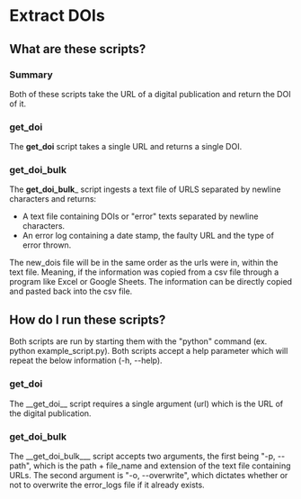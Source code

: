 # Extract DOIs

## What are these scripts?

### Summary
Both of these scripts take the URL of a digital publication and return the DOI of it.

### get_doi
The __get_doi__ script takes a single URL and returns a single DOI.

### get_doi_bulk
The __get_doi_bulk___ script ingests a text file of URLS separated by newline characters and returns:
<ul>
<li>A text file containing DOIs or "error" texts separated by newline characters.</li>
<li>An error log containing a date stamp, the faulty URL and the type of error thrown.</li>
</ul>

The new_dois file will be in the same order as the urls were in, within the text file. Meaning, if the information was copied from a csv file through a program like Excel or Google Sheets. The information can be directly copied and pasted back into the csv file.

## How do I run these scripts?
Both scripts are run by starting them with the "python" command (ex. python example_script.py). Both scripts accept a help parameter which will repeat the below information (-h, --help).

### get_doi
<p>The __get_doi__ script requires a single argument (url) which is the URL of the digital publication.</p>

### get_doi_bulk
<p>The __get_doi_bulk___ script accepts two arguments, the first being "-p, --path", which is the path + file_name and extension of the text file containing URLs. The second argument is "-o, --overwrite", which dictates whether or not to overwrite the error_logs file if it already exists.</p>